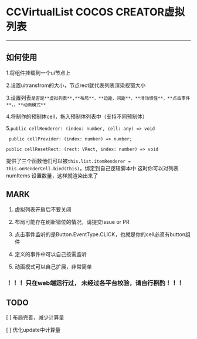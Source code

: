 # CCVirtualList COCOS CREATOR虚拟列表
***
## 如何使用
1.将组件挂载到一个ui节点上

2.设置uitransfrom的大小，节点rect就代表列表渲染视窗大小

3.设置列表`是否是**虚拟列表**,**布局**，**边距，间距**，**滑动惯性**，**点击事件**，，**动画模式**`

4.将制作的预制体cell，拖入预制体列表中（支持不同预制体）

5.`public cellRenderer: (index: number, cell: any) => void `

` public cellProvider: (index: number) => number;`

`public cellResetRect: (rect: VRect, index: number) => void`
   
提供了三个函数他们可以被`this.list.itemRenderer = this.onRenderCell.bind(this)`，绑定到自己逻辑脚本中
这时你可以对列表numItems 设置数量，这样就渲染出来了
## MARK
1. 虚拟列表开启后不要关闭

2. 布局可能存在刷新错位的情况，请提交Issue or PR

3. 点击事件监听的是Button.EventType.CLICK，也就是你的cell必须有button组件

4. 定义的事件中可以自己按需监听

5. 动画模式可以自己扩展，非常简单

### ！！！ 只在web端运行过， 未经过各平台校验，请自行斟酌！！！
## TODO
[ ] 布局完善，减少计算量

[ ] 优化update中计算量

